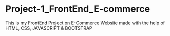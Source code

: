 # Project-1_FrontEnd_E-commerce
This is my FrontEnd Project on E-Commerce Website made with the help of HTML, CSS, JAVASCRIPT &amp; BOOTSTRAP
